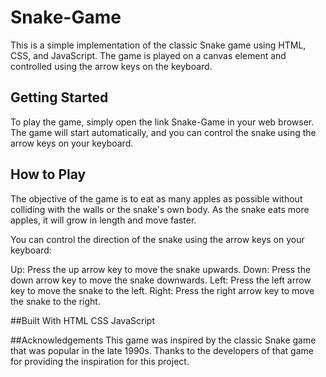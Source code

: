 # Snake-Game
This is a simple implementation of the classic Snake game using HTML, CSS, and JavaScript. The game is played on a canvas element and controlled using the arrow keys on the keyboard.

## Getting Started
To play the game, simply open the link Snake-Game in your web browser. The game will start automatically, and you can control the snake using the arrow keys on your keyboard.

## How to Play
The objective of the game is to eat as many apples as possible without colliding with the walls or the snake's own body. As the snake eats more apples, it will grow in length and move faster.

You can control the direction of the snake using the arrow keys on your keyboard:

Up: Press the up arrow key to move the snake upwards.
Down: Press the down arrow key to move the snake downwards.
Left: Press the left arrow key to move the snake to the left.
Right: Press the right arrow key to move the snake to the right.

##Built With
HTML
CSS
JavaScript

##Acknowledgements
This game was inspired by the classic Snake game that was popular in the late 1990s. Thanks to the developers of that game for providing the inspiration for this project.

